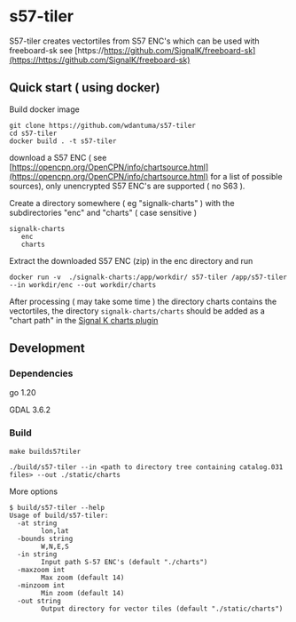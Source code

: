 
# s57-tiler

S57-tiler creates vectortiles from S57 ENC's which can be used with freeboard-sk see [https://https://github.com/SignalK/freeboard-sk](https://https://github.com/SignalK/freeboard-sk)

## Quick start ( using docker)

Build docker image

```
git clone https://github.com/wdantuma/s57-tiler
cd s57-tiler
docker build . -t s57-tiler
```

download a S57 ENC ( see [https://opencpn.org/OpenCPN/info/chartsource.html](https://opencpn.org/OpenCPN/info/chartsource.html) for a list of possible sources), only unencrypted S57 ENC's are supported ( no S63 ).

Create a directory somewhere ( eg "signalk-charts" ) with the subdirectories "enc" and "charts"  ( case sensitive )

```
signalk-charts
   enc
   charts
```

Extract the downloaded S57 ENC (zip) in the enc directory and run

```
docker run -v  ./signalk-charts:/app/workdir/ s57-tiler /app/s57-tiler --in workdir/enc --out workdir/charts
```

After processing ( may take some time ) the directory charts contains the vectortiles, the directory ```signalk-charts/charts``` should be added as a "chart path" in the [Signal K charts plugin](https://www.npmjs.com/package/@signalk/charts-plugin)





## Development



### Dependencies

go 1.20

GDAL 3.6.2

### Build

```
make builds57tiler
```

```
./build/s57-tiler --in <path to directory tree containing catalog.031 files> --out ./static/charts
```

More options
```
$ build/s57-tiler --help
Usage of build/s57-tiler:
  -at string
        lon,lat
  -bounds string
        W,N,E,S
  -in string
        Input path S-57 ENC's (default "./charts")
  -maxzoom int
        Max zoom (default 14)
  -minzoom int
        Min zoom (default 14)
  -out string
        Output directory for vector tiles (default "./static/charts")
```

